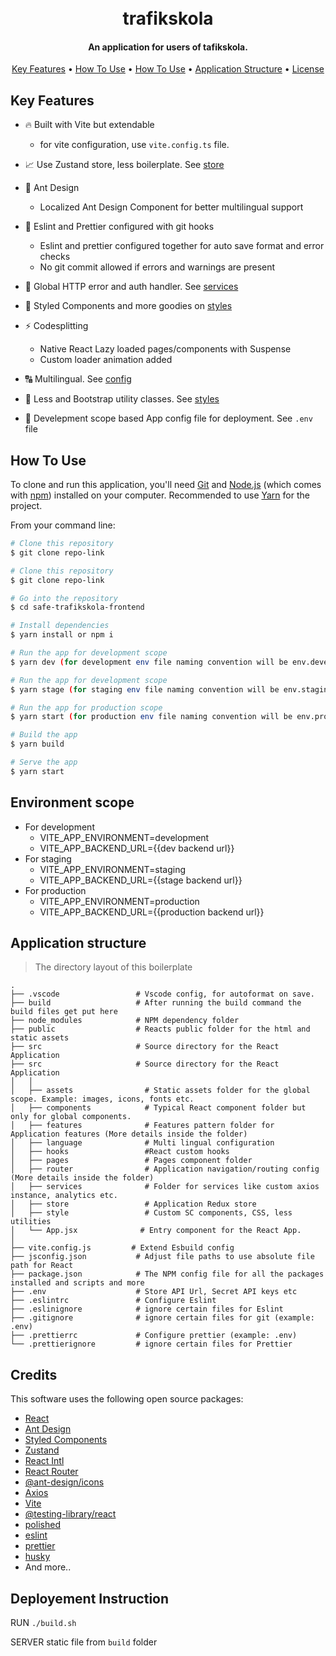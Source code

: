 <h1 align="center">
  <br>
    trafikskola
  <br>
</h1>

<h4 align="center">An application for users of tafikskola.</h4>

<p align="center">
  <a href="#key-features">Key Features</a> •
  <a href="#how-to-use">How To Use</a> •
  <a href="#how-to-use">How To Use</a> •
  <a href="#application-structure">Application Structure</a> •
  <a href="#license">License</a>
</p>

## Key Features

- :fire: Built with Vite but extendable
  - for vite configuration, use `vite.config.ts` file.
- :chart_with_upwards_trend: Use Zustand store, less boilerplate. See <a href="/src/store">store</a>

- :blue_heart: Ant Design

  - Localized Ant Design Component for better multilingual support

- :cop: Eslint and Prettier configured with git hooks

  - Eslint and prettier configured together for auto save format and error checks
  - No git commit allowed if errors and warnings are present

- :raised_hands: Global HTTP error and auth handler. See <a href="/src/services">services</a>

- :nail_care: Styled Components and more goodies on <a href="/src/styles">styles</a>

- :zap: Codesplitting

  - Native React Lazy loaded pages/components with Suspense
  - Custom loader animation added

- :capital_abcd: Multilingual. See <a href="/src/config">config</a>

- :art: Less and Bootstrap utility classes. See <a href="/src/styles">styles</a>

- :rocket: Develepment scope based App config file for deployment. See `.env` file

## How To Use

To clone and run this application, you'll need [Git](https://git-scm.com) and [Node.js](https://nodejs.org/en/download/) (which comes with [npm](http://npmjs.com)) installed on your computer. Recommended to use [Yarn](https://classic.yarnpkg.com/en/docs/install/#windows-stable) for the project.

From your command line:

```bash
# Clone this repository
$ git clone repo-link

# Clone this repository
$ git clone repo-link

# Go into the repository
$ cd safe-trafikskola-frontend

# Install dependencies
$ yarn install or npm i

# Run the app for development scope
$ yarn dev (for development env file naming convention will be env.development)

# Run the app for development scope
$ yarn stage (for staging env file naming convention will be env.staging)

# Run the app for production scope
$ yarn start (for production env file naming convention will be env.production)

# Build the app
$ yarn build

# Serve the app
$ yarn start


```
## Environment scope
- For development
    - VITE_APP_ENVIRONMENT=development
    - VITE_APP_BACKEND_URL={{dev backend url}}
- For staging
    - VITE_APP_ENVIRONMENT=staging
    - VITE_APP_BACKEND_URL={{stage backend url}}
- For production
    - VITE_APP_ENVIRONMENT=production
    - VITE_APP_BACKEND_URL={{production backend url}}
    
## Application structure

> The directory layout of this boilerplate

    .
    ├── .vscode                 # Vscode config, for autoformat on save.
    ├── build                   # After running the build command the build files get put here
    ├── node_modules            # NPM dependency folder
    ├── public                  # Reacts public folder for the html and static assets
    ├── src                     # Source directory for the React Application
    ├── src                     # Source directory for the React Application
    │   │
    │   ├── assets                # Static assets folder for the global scope. Example: images, icons, fonts etc.
    │   ├── components            # Typical React component folder but only for global components.
    │   ├── features              # Features pattern folder for Application features (More details inside the folder)
    │   ├── language              # Multi lingual configuration
    │   ├── hooks                 #React custom hooks
    │   ├── pages                 # Pages component folder
    │   ├── router                # Application navigation/routing config (More details inside the folder)
    │   ├── services              # Folder for services like custom axios instance, analytics etc.
    │   ├── store                 # Application Redux store
    │   ├── style                 # Custom SC components, CSS, less utilities
    │   └── App.jsx              # Entry component for the React App.
    │
    ├── vite.config.js         # Extend Esbuild config
    ├── jsconfig.json           # Adjust file paths to use absolute file path for React
    ├── package.json            # The NPM config file for all the packages installed and scripts and more
    ├── .env                    # Store API Url, Secret API keys etc
    ├── .eslintrc               # Configure Eslint
    ├── .eslinignore            # ignore certain files for Eslint
    ├── .gitignore              # ignore certain files for git (example: .env)
    ├── .prettierrc             # Configure prettier (example: .env)
    └── .prettierignore         # ignore certain files for Prettier

## Credits

This software uses the following open source packages:

- [React](https://reactjs.org/)
- [Ant Design](https://ant.design/)
- [Styled Components](https://styled-components.com/)
- [Zustand](https://zustand-demo.pmnd.rs/)
- [React Intl](https://formatjs.io/docs/react-intl/)
- [React Router](https://reactrouter.com/)
- [@ant-design/icons](https://github.com/ant-design/ant-design-icons)
- [Axios](https://github.com/axios/axios)
- [Vite](https://vitejs.dev/)
- [@testing-library/react](https://testing-library.com/docs/react-testing-library/intro/)
- [polished](https://polished.js.org/docs/)
- [eslint](https://eslint.org/)
- [prettier](https://prettier.io/)
- [husky](https://typicode.github.io/husky/#/)
- And more..



## Deployement Instruction

RUN `./build.sh`

SERVER static file from `build` folder



